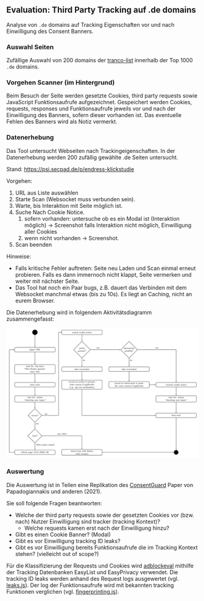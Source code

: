 ## Evaluation: Third Party Tracking auf .de domains

Analyse von `.de` domains auf Tracking Eigenschaften vor und nach Einwilligung des Consent Banners.

### Auswahl Seiten
Zufällige Auswahl von 200 domains der [tranco-list](https://tranco-list.eu/) innerhalb der Top 1000 `.de` domains.

### Vorgehen Scanner (im Hintergrund)
Beim Besuch der Seite werden gesetzte Cookies, third party requests sowie JavaScript Funktionsaufrufe aufgezeichnet.
Gespeichert werden Cookies, requests, responses und Funktionsaufrufe jeweils vor und nach der Einwilligung des Banners, sofern dieser vorhanden ist.
Das eventuelle Fehlen des Banners wird als Notiz vermerkt.

### Datenerhebung

Das Tool untersucht Webseiten nach Trackingeigenschaften. In der Datenerhebung werden 200 zufällig gewählte .de Seiten untersucht.

Stand: https://psi.secpad.de/p/endress-klickstudie

Vorgehen:
1. URL aus Liste auswählen
2. Starte Scan (Websocket muss verbunden sein).
3. Warte, bis Interaktion mit Seite möglich ist.
4. Suche Nach Cookie Notice.
    1. sofern vorhanden: untersuche ob es ein Modal ist (Interaktion möglich) -> Screenshot falls Interaktion nicht möglich, Einwilligung aller Cookies
    2. wenn nicht vorhanden -> Screenshot.
5. Scan beenden

Hinweise:
- Falls kritische Fehler auftreten: Seite neu Laden und Scan einmal erneut probieren. Falls es dann immernoch nicht klappt, Seite vermerken und weiter mit nächster Seite.
- Das Tool hat noch ein Paar bugs, z.B. dauert das Verbinden mit dem Websocket manchmal etwas (bis zu 10s). Es liegt an Caching, nicht an eurem Browser.

Die Datenerhebung wird in folgendem Aktivitätsdiagramm zusammengefasst:

![Activity Diagram](activity.png)

### Auswertung

Die Auswertung ist in Teilen eine Replikation des [ConsentGuard](https://gitlab.com/papamano/consent-guard/) Paper von Papadogiannakis und anderen (2021).

Sie soll folgende Fragen beantworten:
- Welche der third party requests sowie der gesetzten Cookies vor (bzw. nach) Nutzer Einwilligung sind tracker (tracking Kontext)?
  - Welche requests kamen erst nach der Einwilligung hinzu?
- Gibt es einen Cookie Banner? (Modal)
- Gibt es vor Einwilligung tracking ID leaks? 
- Gibt es vor Einwilligung bereits Funktionsaufrufe die im Tracking Kontext stehen? (vielleicht out of scope?)

Für die Klassifizierung der Requests und Cookies wird [adblockeval](https://github.com/hprid/adblockeval) mithilfe der Tracking Datenbanken EasyList und EasyPrivacy verwendet.
Die tracking ID leaks werden anhand des Request logs ausgewertet (vgl. [leaks.js](https://gitlab.com/papamano/consent-guard/-/blob/main/Source/Detector/detectors/leaks.js)).
Der log der Funktionsaufrufe wird mit bekannten tracking Funktionen verglichen (vgl. [fingerprinting.js](https://gitlab.com/papamano/consent-guard/-/blob/main/Source/Detector/detectors/fingerprinting.js)).

